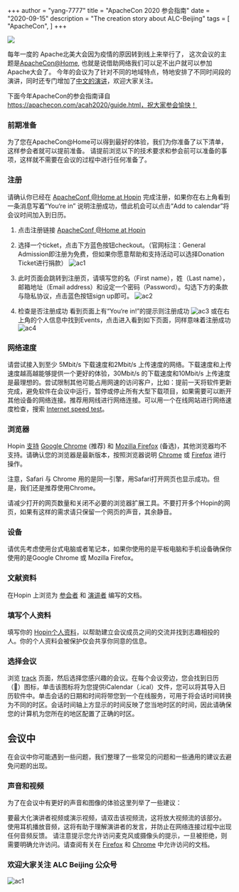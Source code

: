 +++
author = "yang-7777"
title = "ApacheCon 2020 参会指南"
date = "2020-09-15"
description = "The creation story about ALC-Beijing"
tags = [
    "ApacheCon",
]
+++

![](../../images/apachecon/achome_banner.png)

每年一度的 Apache北美大会因为疫情的原因转到线上来举行了， 这次会议的主题是[ApacheCon@Home](https://apachecon.com/acna2020/), 也就是说借助网络我们可以足不出户就可以参加Apache大会了。
今年的会议为了针对不同的地域特点，特地安排了不同时间段的演讲，同时还专门增加了[中文的演讲](https://www.apachecon.com/acah2020/tracks/mandarin.html
)，欢迎大家关注。

下面今年ApacheCon的参会指南译自 https://apachecon.com/acah2020/guide.html，祝大家参会愉快！

### 前期准备
为了您在ApacheCon@Home可以得到最好的体验，我们为你准备了以下清单，这样参会者就可以提前准备。 请提前浏览以下的技术要求和参会前可以准备的事项，这样就不需要在会议的过程中进行任何准备了。

### 注册
请确认你已经在 [ApacheConf @Home at Hopin](https://hopin.to/events/apachecon-home) 完成注册，如果你在右上角看到一条消息写着“You‘re in” 说明注册成功，借此机会可以点击“Add to calendar”将会议时间加入到日历。

1. 点击注册链接 [ApacheConf @Home at Hopin](https://hopin.to/events/apachecon-home)

2. 选择一个ticket，点击下方蓝色按钮checkout。（官网标注：General Admission即注册为免费，但如果你愿意帮助和支持活动可以选择Donation Ticket进行捐款）
![ac1](../../images/apachecon/apachecon2020-1.png)

3. 此时页面会跳转到注册页，请填写您的名（First name），姓（Last name），邮箱地址（Email address）和设定一个密码（Password）。勾选下方的条款与隐私协议，点击蓝色按钮sign up即可。
![ac2](../../images/apachecon/apachecon2020-2.png)

4. 检查是否注册成功
看到页面上有“You‘re in!”的提示则注册成功
![ac3](../../images/apachecon/apachecon2020-3.png)
或在右上角的个人信息中找到Events，点击进入看到如下页面，同样意味着注册成功
![ac4](../../images/apachecon/apachecon2020-4.png)


### 网络速度
请尝试接入到至少 5Mbit/s 下载速度和2Mbit/s 上传速度的网络。下载速度和上传速度越高越能够提供一个更好的体验，30Mbit/s 的下载速度和10Mbit/s 上传速度是最理想的。尝试限制其他可能占用网速的访问客户，比如：提前一天将软件更新完成，避免软件在会议中运行，暂停或停止所有大型下载项目，如果需要可以断开其他设备的网络连接。推荐用网线进行网络连接。可以用一个在线网站进行网络速度检查，搜索 [Internet speed test](https://duckduckgo.com/?q=internet+speed+test&ia=web)。

### 浏览器
Hopin [支持](https://support.hopin.to/en/articles/2559500-hopin-compatibility) [Google Chrome](https://www.google.com/chrome/) (推荐) 和 [Mozilla Firefox](https://www.mozilla.org/en-US/firefox/new/) (备选)，其他浏览器均不支持。请确认您的浏览器是最新版本，按照浏览器说明 [Chrome](https://support.google.com/chrome/answer/95414) 或 [Firefox](https://support.mozilla.org/en-US/kb/update-firefox-latest-release) 进行操作。

注意，Safari 与 Chrome 用的是同一引擎，用Safari打开网页也显示成功。但是，我们还是推荐使用Chrome。

请减少打开的网页数量和关闭不必要的浏览器扩展工具。不要打开多个Hopin的网页，如果有这样的需求请只保留一个网页的声音，其余静音。

### 设备
请优先考虑使用台式电脑或者笔记本，如果你使用的是平板电脑和手机设备确保你使用的是Google Chrome 或 Mozilla Firefox。

### 文献资料
在Hopin 上浏览为 [参会者](https://support.hopin.to/en/collections/1945014-using-hopin-as-an-attendee) 和 [演讲者](https://support.hopin.to/en/collections/2208884-using-hopin-as-a-speaker) 编写的文档。

### 填写个人资料
填写你的 [Hopin个人资料](https://hopin.to/users/sign_in)，以帮助建立会议成员之间的交流并找到志趣相投的人。你的个人资料会被保护仅会共享你同意的信息。

### 选择会议
浏览 [track](https://apachecon.com/acah2020/tracks/) 页面，然后选择您感兴趣的会议。在每个会议旁边，您会找到日历（📅）图标，单击该图标将为您提供iCalendar（.ical）文件，您可以将其导入日历软件中。单击会话的日期和时间将带您到一个在线服务，可用于将会话时间转换为不同的时区。会话时间轴上方显示的时间反映了您当地时区的时间，因此请确保您的计算机为您所在的地区配置了正确的时区。

## 会议中
在会议中你可能遇到一些问题，我们整理了一些常见的问题和一些通用的建议去避免问题的出现。

### 声音和视频
为了在会议中有更好的声音和图像的体验这里列举了一些建议：

要最大化演讲者视频或演示视频，请双击该视频流，这将放大视频流的该部分。
使用耳机播放音频，这将有助于理解演讲者的发言，并防止在网络连接过程中出现任何音频反馈。
请注意提示您允许访问麦克风或摄像头的提示，一旦被拒绝，则需要明确允许访问。请查阅有关在 [Firefox](https://support.mozilla.org/en-US/kb/how-manage-your-camera-and-microphone-permissions) 和 [Chrome](https://support.google.com/chrome/answer/2693767?co=GENIE.Platform%3DDesktop&hl=en) 中允许访问的文档。

### 欢迎大家关注 ALC Beijing 公众号
![ac1](../../images/ALC-Beijing-WeChat.JPG)
